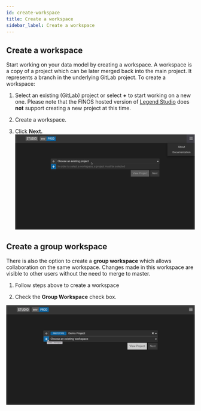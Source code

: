```yaml
---
id: create-workspace
title: Create a workspace
sidebar_label: Create a workspace
---
```

## Create a workspace
Start working on your data model by creating a workspace. A workspace is a copy of a project which can be later merged back into the main project. It represents a branch in the underlying GitLab project. To create a workspace:

1. Select an existing (GitLab) project or select **+** to start working on a new one. Please note that the FINOS hosted version of [Legend Studio](https://legend.finos.org/studio/-/setup) does **not** support creating a new project at this time. 

2. Create a workspace.

3. Click **Next.**
    ![Create a workspace](../assets/create-a-workspace.gif)

## Create a group workspace
There is also the option to create a **group workspace** which allows collaboration on the same workspace. Changes made in this workspace are visible to other users without the need to merge to master.

1. Follow steps above to create a workspace

2. Check the **Group Workspace** check box.

![Create a group workspace](../assets/create-a-group-workspace.gif)
